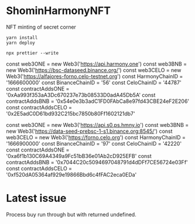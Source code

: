 # ShominHarmonyNFT
NFT minting of secret corner
```
yarn install
yarn deploy
```
```
npx prettier --write
```

const web3ONE = new Web3('https://api.harmony.one')
const web3BNB = new Web3('https://bsc-dataseed.binance.org/')
const web3CELO = new Web3('https://alfajores-forno.celo-testnet.org')
const HarmonyChainID = '1666600000'
const BinanceChainID = '56'
const CeloChainID = '44787'
const contractAddsONE = '0xAa993f353aA3Dc670237e73b08533D0adA45Db5A'
const contractAddsBNB = '0x54e0e3b3adC1FD0FAbCa8e97fd43CBE24eF2E206'
const contractAddsCELO = '0x2E5adC0D61bd932C215bc7850b80Ff1602121db7'


const web3ONE = new Web3('https://api.s0.ps.hmny.io')
const web3BNB = new Web3('https://data-seed-prebsc-1-s1.binance.org:8545/')
const web3CELO = new Web3('https://forno.celo.org')
const HarmonyChainID = '1666900000'
const BinanceChainID = '97'
const CeloChainID = '42220'
const contractAddsONE = '0xa6f1b130C69A4349a9Fc51bB36e01Ab2cD925EFB'
const contractAddsBNB = '0x7044C20c5094697048791d4dDFf7CE56724e03Ff'
const contractAddsCELO = '0xf520dA05364af929e19866Bbd6c4fFAC2eca0EDa'





# Latest issue
Process buy run through but with returned undefined.